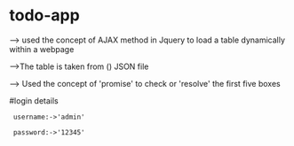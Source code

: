 # todo-app

--> used the concept of AJAX method in Jquery to load a table dynamically within a webpage 

-->The table is taken from () JSON file

--> Used the concept of 'promise' to check or 'resolve' the first five boxes


#login details

     username:->'admin'
     
     password:->'12345'
  
  

